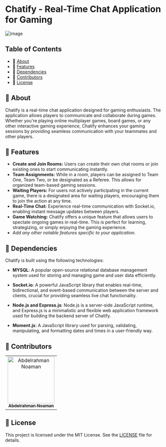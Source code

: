 # Chatify - Real-Time Chat Application for Gaming
![image](https://github.com/AbdelrahmanNoaman/Chatify/assets/76150639/605d5777-a830-4906-bcb1-6a59b7c3d540)

## Table of Contents

- 📜 [About](#about)
- 🎯 [Features](#features)
- 🔧 [Dependencies](#dependencies)
- 👥 [Contributors](#contributors)
- 📄 [License](#license)

## 📜 About

Chatify is a real-time chat application designed for gaming enthusiasts. The application allows players to communicate and collaborate during games. Whether you're playing online multiplayer games, board games, or any other interactive gaming experience, Chatify enhances your gaming sessions by providing seamless communication with your teammates and other players.

## 🎯 Features

- **Create and Join Rooms:** Users can create their own chat rooms or join existing ones to start communicating instantly.
- **Team Assignments:** While in a room, players can be assigned to Team One, Team Two, or be designated as a Referee. This allows for organized team-based gaming sessions.
- **Waiting Players:** For users not actively participating in the current game, there is a designated area for waiting players, encouraging them to join the action at any time.
- **Real-Time Chat:** Experience real-time communication with Socket.io, enabling instant message updates between players.
- **Game Watching:** Chatify offers a unique feature that allows users to spectate ongoing games in real-time. This is perfect for learning, strategizing, or simply enjoying the gaming experience.
- *Add any other notable features specific to your application.*

## 🔧 Dependencies
Chatify is built using the following technologies:

- **MYSQL**: A popular open-source relational database management system used for storing and managing game and user data efficiently.

- **Socket.io**: A powerful JavaScript library that enables real-time, bidirectional, and event-based communication between the server and clients, crucial for providing seamless live chat functionality.

- **Node.js and Express.js**: Node.js is a server-side JavaScript runtime, and Express.js is a minimalistic and flexible web application framework used for building the backend server of Chatify.

- **Moment.js**: A JavaScript library used for parsing, validating, manipulating, and formatting dates and times in a user-friendly way.

## 👥 Contributors

<table>
  <tr>
    <td align="center">
    <a href="https://github.com/AbdelrahmanNoaman" target="_black">
    <img src="https://avatars.githubusercontent.com/u/76150639?s=400&u=4f3894f139c1383fadc15efdbed6207e936a2a20&v=4"   width="150px;" alt="Abdelrahman Noaman"/>
    <br />
    <sub><b>Abdelrahman Noaman</b></sub></a>
    </td>
  </tr>
 </table>

## 📄 License

This project is licensed under the MIT License. See the [LICENSE](LICENSE) file for details.




